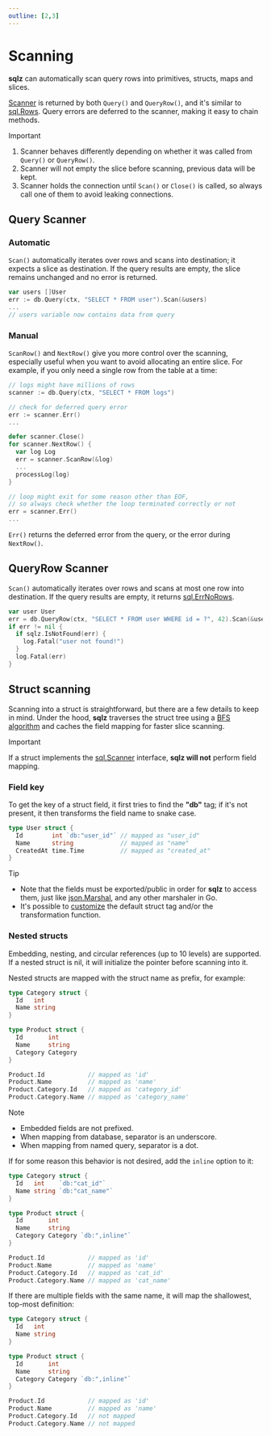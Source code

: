 ```yaml
---
outline: [2,3]
---
```


# Scanning

**sqlz** can automatically scan query rows into primitives, structs, maps and slices.

[Scanner](https://pkg.go.dev/github.com/rfberaldo/sqlz#Scanner) is returned by both `Query()` and `QueryRow()`, and it's similar to [sql.Rows](https://pkg.go.dev/database/sql#Rows).
Query errors are deferred to the scanner, making it easy to chain methods.

> [!IMPORTANT]
> 1. Scanner behaves differently depending on whether it was called from `Query()` or `QueryRow()`.
> 2. Scanner will not empty the slice before scanning, previous data will be kept.
> 3. Scanner holds the connection until `Scan()` or `Close()` is called, so always call one of them to avoid leaking connections.

## Query Scanner

### Automatic

`Scan()` automatically iterates over rows and scans into destination; it expects a slice as destination.
If the query results are empty, the slice remains unchanged and no error is returned.

```go
var users []User
err := db.Query(ctx, "SELECT * FROM user").Scan(&users)
...
// users variable now contains data from query
```

### Manual

`ScanRow()` and `NextRow()` give you more control over the scanning, especially useful when you want to avoid allocating an entire slice.
For example, if you only need a single row from the table at a time:

```go
// logs might have millions of rows
scanner := db.Query(ctx, "SELECT * FROM logs")

// check for deferred query error
err := scanner.Err()
...

defer scanner.Close()
for scanner.NextRow() {
  var log Log
  err = scanner.ScanRow(&log)
  ...
  processLog(log)
}

// loop might exit for some reason other than EOF,
// so always check whether the loop terminated correctly or not
err = scanner.Err()
...
```

`Err()` returns the deferred error from the query, or the error during `NextRow()`.

## QueryRow Scanner

`Scan()` automatically iterates over rows and scans at most one row into destination.
If the query results are empty, it returns [sql.ErrNoRows](https://pkg.go.dev/database/sql#ErrNoRows).

```go
var user User
err = db.QueryRow(ctx, "SELECT * FROM user WHERE id = ?", 42).Scan(&user)
if err != nil {
  if sqlz.IsNotFound(err) {
    log.Fatal("user not found!")
  }
  log.Fatal(err)
}
```

## Struct scanning

Scanning into a struct is straightforward, but there are a few details to keep in mind.
Under the hood, **sqlz** traverses the struct tree using a [BFS algorithm](https://en.wikipedia.org/wiki/Breadth-first_search) and caches the field mapping for faster slice scanning.

> [!IMPORTANT]
> If a struct implements the [sql.Scanner](https://pkg.go.dev/database/sql#Scanner) interface, **sqlz will not** perform field mapping.

### Field key

To get the key of a struct field, it first tries to find the **"db"** tag;
if it's not present, it then transforms the field name to snake case.

```go
type User struct {
  Id        int `db:"user_id"` // mapped as "user_id"
  Name      string             // mapped as "name"
  CreatedAt time.Time          // mapped as "created_at"
}
```

> [!TIP]
> - Note that the fields must be exported/public in order for **sqlz** to access them, just like [json.Marshal](https://pkg.go.dev/encoding/json#Marshal), and any other marshaler in Go.
> - It's possible to [customize](/custom-options) the default struct tag and/or the transformation function.

### Nested structs

Embedding, nesting, and circular references (up to 10 levels) are supported.
If a nested struct is nil, it will initialize the pointer before scanning into it.

Nested structs are mapped with the struct name as prefix, for example:

```go
type Category struct {
  Id   int
  Name string
}

type Product struct {
  Id       int
  Name     string
  Category Category
}

Product.Id            // mapped as 'id'
Product.Name          // mapped as 'name'
Product.Category.Id   // mapped as 'category_id'
Product.Category.Name // mapped as 'category_name'
```

> [!NOTE]
> - Embedded fields are not prefixed.
> - When mapping from database, separator is an underscore.
> - When mapping from named query, separator is a dot.

If for some reason this behavior is not desired, add the `inline` option to it:

```go
type Category struct {
  Id   int    `db:"cat_id"`
  Name string `db:"cat_name"`
}

type Product struct {
  Id       int
  Name     string
  Category Category `db:",inline"`
}

Product.Id            // mapped as 'id'
Product.Name          // mapped as 'name'
Product.Category.Id   // mapped as 'cat_id'
Product.Category.Name // mapped as 'cat_name'
```

If there are multiple fields with the same name, it will map the shallowest, top-most definition:

```go
type Category struct {
  Id   int
  Name string
}

type Product struct {
  Id       int
  Name     string
  Category Category `db:",inline"`
}

Product.Id            // mapped as 'id'
Product.Name          // mapped as 'name'
Product.Category.Id   // not mapped
Product.Category.Name // not mapped
```
